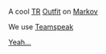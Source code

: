 A cool [TR](Terran_Republic.md) [Outfit](Outfit.md) on
[Markov](Markov.md)

We use [Teamspeak](TeamSpeak.md)

[Yeah...](http://myplanetside.station.sony.com/outfit.jsp?outfitId=16355&worldId=3)
